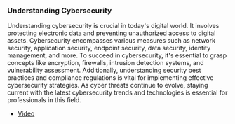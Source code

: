 ### Understanding Cybersecurity



Understanding cybersecurity is crucial in today's digital world. It involves protecting electronic data and preventing unauthorized access to digital assets. Cybersecurity encompasses various measures such as network security, application security, endpoint security, data security, identity management, and more.
To succeed in cybersecurity, it's essential to grasp concepts like encryption, firewalls, intrusion detection systems, and vulnerability assessment. Additionally, understanding security best practices and compliance regulations is vital for implementing effective cybersecurity strategies. As cyber threats continue to evolve, staying current with the latest cybersecurity trends and technologies is essential for professionals in this field.



* [Video](https://www.youtube.com/watch?v=EqNe55IzjAw)